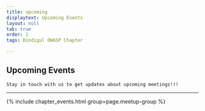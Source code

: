 ```yaml
---
title: upcoming
displaytext: Upcoming Events
layout: null
tab: true
order: 1
tags: Dindigul OWASP Chapter 

---
```


## Upcoming Events

```Stay in touch with us to get updates about upcoming meetings!!!``` 
<hr>



{% include chapter_events.html group=page.meetup-group %}


